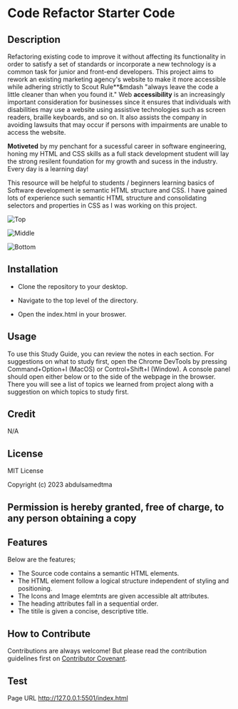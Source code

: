 # Code Refactor Starter Code

## Description

Refactoring existing code to improve it without affecting its functionality in order to satisfy a set of standards or incorporate a new technology is a common task for junior and front-end developers. This project aims to rework an existing marketing agency's website to make it more accessible while adhering strictly to Scout Rule**&mdash "always leave the code a little cleaner than when you found it."
Web **accessibility** is an increasingly important consideration for businesses since it ensures that individuals with disabilities may use a website using assistive technologies such as screen readers, braille keyboards, and so on.
It also assists the company in avoiding lawsuits that may occur if persons with impairments are unable to access the website. 

**Motiveted** by my penchant for a sucessful career in software engineering, honing my HTML and CSS skills as a full stack development student will lay the strong resilent foundation for my growth and sucess in the industry. Every day is a learning day!

This resource will be helpful to students / beginners learning basics of Software development ie semantic HTML structure and CSS. I have gained lots of experience such semantic HTML structure and consolidating selectors and properties in CSS as   I was working on this project.








![Top](https://github.com/abdulsamedtma/Code-Refactor-Challenge-1/assets/129804994/79d48eeb-90eb-4c93-8bd9-3cf7919d9a4c)








![Middle](https://github.com/abdulsamedtma/Code-Refactor-Challenge-1/assets/129804994/7b28d92d-a7c5-4ae9-8dfc-c8b18f8b03ed)








![Bottom](https://github.com/abdulsamedtma/Code-Refactor-Challenge-1/assets/129804994/88842f4a-c49d-46bc-a85f-1ffedf867247)






## Installation
* Clone the repository to your desktop.
 
* Navigate to the top level of the directory.
 
* Open the index.html in your broswer.


## Usage
To use this Study Guide, you can review the notes in each section. For suggestions on what to study first, open the Chrome DevTools by pressing Command+Option+I (MacOS) or Control+Shift+I (Window). A console panel should open either below or to the side of the webpage in the browser. There you will see a list of topics we learned from project along with a suggestion on which topics to study first.

## Credit 
N/A

## License

MIT License

Copyright (c) 2023 abdulsamedtma

Permission is hereby granted, free of charge, to any person obtaining a copy
---

## Features

Below are the features;
* The Source code contains a semantic HTML elements.
* The HTML element  follow a logical structure independent of styling and positioning.
* The Icons and Image elemtnts  are given accessible alt attributes.
* The heading attributes fall in a sequential order.
* The titile is given a concise, descriptive title.

## How to Contribute

Contributions are always welcome! But please read the contribution guidelines first on [Contributor Covenant](https://www.contributor-covenant.org/).


## Test
Page URL  http://127.0.0.1:5501/index.html
